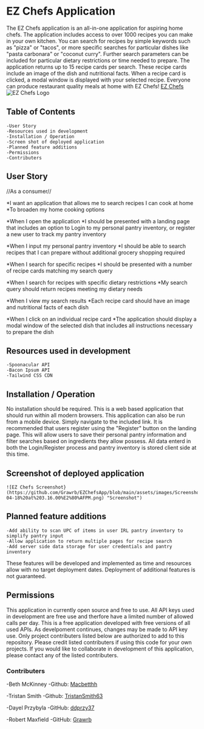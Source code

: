 # EZ Chefs Application

The EZ Chefs application is an all-in-one application for aspiring home chefs. The application includes access to over 1000 recipes you can make in your own kitchen. You can search for recipes by simple keywords such as "pizza" or "tacos", or more specific searches for particular dishes like "pasta carbonara" or "coconut curry". Further search parameters can be included for particular dietary restrictions or time needed to prepare. The application returns up to 15 recipe cards per search. These recipe cards include an image of the dish and nutritional facts. When a recipe card is clicked, a modal window is displayed with your selected recipe. Everyone can produce restaurant quality meals at home with EZ Chefs!
[EZ Chefs](https://grawrb.github.io/EZChefsApp/)
![EZ Chefs Logo](/bootcamp/project-1/assets/images/ezchef_logo_png.png)

## Table of Contents
    -User Story
    -Resources used in development
    -Installation / Operation
    -Screen shot of deployed application
    -Planned feature additions
    -Permissions
    -Contributers

## User Story

//As a consumer//

*I want an application that allows me to search recipes I can cook at home
*To broaden my home cooking options

*When I open the application
*I should be presented with a landing page that includes an option to Login to my personal pantry inventory, or register a new user to track my pantry inventory

*When I input my personal pantry inventory
*I should be able to search recipes that I can prepare without additional grocery shopping required

*When I search for specific recipes
*I should be presented with a number of recipe cards matching my search query

*When I search for recipes with specific dietary restrictions
*My search query should return recipes meeting my dietary needs

*When I view my search results
*Each recipe card should have an image and nutritional facts of each dish

*When I click on an individual recipe card
*The application should display a modal window of the selected dish that includes all instructions necessary to prepare the dish


## Resources used in development

    -Spoonacular API
    -Bacon Ipsum API
    -Tailwind CSS CDN


## Installation / Operation

No installation should be required. This is a web based application that should run within all modern browsers. This application can also be run from a mobile device. Simply navigate to the included link. It is recommended that users register using the "Register" button on the landing page. This will allow users to save their personal pantry information and filter searches based on ingredients they allow possess. All data enterd in both the Login/Register process and pantry inventory is stored client side at this time.


## Screenshot of deployed application

    ![EZ Chefs Screenshot}(https://github.com/Grawrb/EZChefsApp/blob/main/assets/images/Screenshot%202024-04-18%20at%203.16.00%E2%80%AFPM.png) "Screenshot")



## Planned feature additions

    -Add ability to scan UPC of items in user IRL pantry inventory to simplify pantry input
    -Allow application to return multiple pages for recipe search
    -Add server side data storage for user credentials and pantry inventory

These features will be developed and implemented as time and resources allow with no target deployment dates. Deployment of additional features is not guaranteed.


## Permissions

This application in currently open source and free to use. All API keys used in development are free use and therfore have a limited number of allowed calls per day. This is a free application developed with free versions of all used APIs. As develpoment continues, changes may be made to API key use. Only project contributers listed below are authorized to add to this repository. Please credit listed contributers if using this code for your own projects. If you would like to collaborate in development of this application, please contact any of the listed contributers.

### Contributers

-Beth McKinney
    -Github: [Macbetthh](https://github.com/macbetthh)

-Tristan Smith
    -Github: [TristanSmith63](https://github.com/TristanSmith63)

-Dayel Przybyla
    -GitHub: [ddprzy37](https://github.com/ddprzy37)

-Robert Maxfield
    -GitHub: [Grawrb](https://github.com/Grawrb)
    
